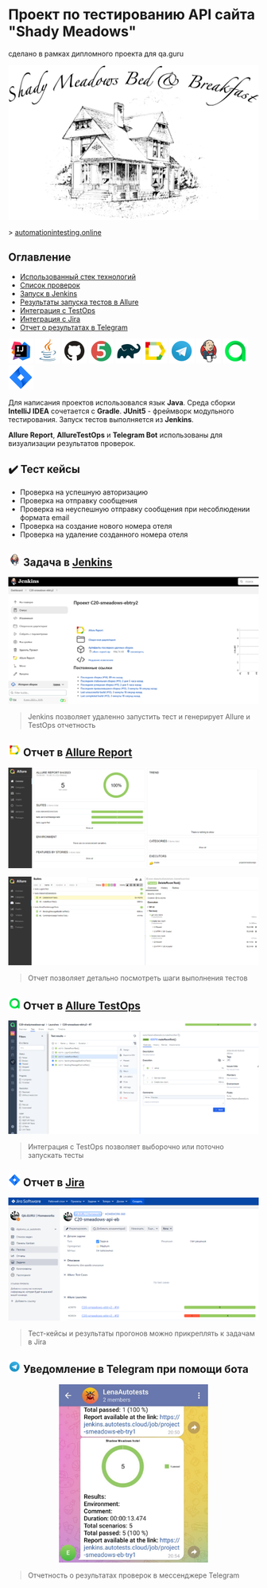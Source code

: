 # Проект по тестированию API сайта "Shady Meadows"  
сделано в рамках дипломного проекта для qa.guru
 <p align="center">
<img title="smeadows" src="media/screen/rbp-logo.png" width="700">
</p>
> <a target="_blank" href="https://automationintesting.online/">automationintesting.online</a>
 


<a name="Ссылка"></a>
## Оглавление

- <a href="#tools">Использованный стек технологий</a>
- <a href="#list">Список проверок</a> 
- <a href="#jenkins">Запуск в Jenkins</a>
- <a href="#allure">Результаты запуска тестов в Allure</a>
- <a href="#testops">Интеграция с TestOps</a>
- <a href="#jira">Интеграция с Jira</a>
- <a href="#telegram">Отчет о результатах в Telegram</a> 

<p align="left">
<a id="tools"></a>
<a href="https://www.jetbrains.com/idea/"><img src="media/logo/Intelij_IDEA.svg" width="50" height="50"  alt="IDEA" title="IntelliJ IDEA"/></a>
<a href="https://www.java.com/"><img src="media/logo/Java.svg" width="50" height="50" alt="Java" title="Java"/></a>
<a href="https://github.com/"><img src="media/logo/GitHub.svg" width="50" height="50" alt="Github" title="GitHub"/></a>
<a href="https://junit.org/junit5/"><img src="media\logo\JUnit5.svg" width="50" height="50" alt="JUnit 5" title="JUnit 5"/></a>
<a href="https://gradle.org/"><img src="media/logo/Gradle.svg" width="50" height="50" alt="Gradle" title="Gradle"/></a> 
<a href="https://github.com/allure-framework/allure2"><img src="media/logo/Allure_Report.svg" width="50" height="50" alt="Allure" title="Allure"/></a> 
<a href="https://web.telegram.org/"><img src="media\logo\Telegram.svg" width="50" height="50" alt="Telegram" title="Telegram"></a>
<a href="https://www.jenkins.io/"><img src="media/logo/Jenkins.svg" width="50" height="50" alt="Jenkins" title="Jenkins"/></a>
<a href="https://qameta.io/"><img src="media\logo\Allure_TO.svg" width="50" height="50" alt="Allure_TO" title="Allure_TO"></a>
<a href="https://www.atlassian.com/software/jira"><img src="media\logo\Jira.svg" width="50" height="50" alt="Jira" title="Jira"></a>
</p>

Для написания проектов использовался язык **Java**. Среда сборки **IntelliJ IDEA** сочетается с **Gradle**.
**JUnit5** - фреймворк модульного тестирования.   Запуск тестов выполняется из **Jenkins**.  

**Allure Report**, **AllureTestOps** и **Telegram Bot** использованы для визуализации результатов проверок.


<a id="list"></a>
## :heavy_check_mark: Тест кейсы
- Проверка на успешную авторизацию
- Проверка на отправку сообщения 
- Проверка на неуспешную отправку сообщения при несоблюдении формата email
- Проверка на создание нового номера отеля
- Проверка на удаление созданного номера отеля


## <img src="media/logo/Jenkins.svg" width="25" height="25"  alt="Jenkins"/></a> Задача в <a target="_blank" href="https://jenkins.autotests.cloud/job/C20-smeadows-ebtry2/">Jenkins</a>
<p align="center">
<a id="jenkins"></a>
<img title="Jenkins" src="media/screen/jenkinsScreen.PNG"> </p> 

> Jenkins позволяет удаленно запустить тест и генерирует Allure и TestOps отчетность



<a id="allure"></a>
## <img src="media/logo/Allure_Report.svg" width="25" height="25"  alt="Allure"/></a> Отчет в <a target="_blank" href="https://jenkins.autotests.cloud/job/C20-smeadows-ebtry2/7/allure/">Allure Report</a>
<p align="center">
<img title="Allure Overview" alt="Allure" src="media/screen/allure1.PNG">
</p>

<p align="center">
<img title="Allure" alt="Allure" src="media/screen/allure2.PNG"> </p> 

> Отчет позволяет детально посмотреть шаги выполнения тестов
 
 
 ## <img src="media/logo/Allure_TO.svg" width="25" height="25"  alt="Allure"/></a> Отчет в <a target="_blank" href="https://allure.autotests.cloud/project/3643/dashboards">Allure TestOps</a>
<p align="center">
<a id="testops"></a>
<img title="Allure Overview1" src="media/screen/testOpsScreen.png">
</p>

> Интеграция с TestOps позволяет выборочно или поточно запускать тесты
 

<a id="jira"></a>
## <img src="media/logo/Jira.svg" width="25" height="25"  alt="Jira"/></a> Отчет в <a target="_blank" href="https://www.atlassian.com/software/jira">Jira</a>
<p align="center">
<img title="Jira" src="media/screen/jiraScreennew.PNG">
</p>

> Тест-кейсы и результаты прогонов можно прикреплять к задачам в Jira

<a id="telegram"></a>
## <img src="media/logo/Telegram.svg" width="25" height="25"  alt="Tg"/></a> Уведомление в Telegram при помощи бота
<p align="center">
<img title="tg" alt="Tg" src="media/screen/telega.jpg" width = "300"> </p> 

> Отчетность о результатах проверок в мессенджере Telegram

 
 